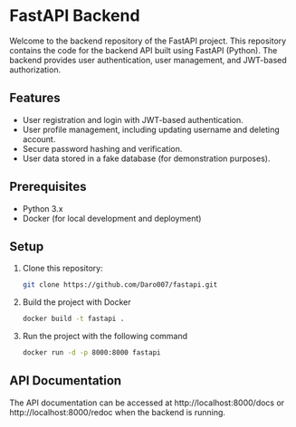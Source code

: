 # FastAPI Backend

Welcome to the backend repository of the FastAPI project. This repository contains the code for the backend API built using FastAPI (Python). The backend provides user authentication, user management, and JWT-based authorization.

## Features

- User registration and login with JWT-based authentication.
- User profile management, including updating username and deleting account.
- Secure password hashing and verification.
- User data stored in a fake database (for demonstration purposes).

## Prerequisites

- Python 3.x
- Docker (for local development and deployment)

## Setup

1. Clone this repository:

   ```bash
   git clone https://github.com/Daro007/fastapi.git
    ```

2. Build the project with Docker

    ```bash
   docker build -t fastapi .
    ```
3. Run the project with the following command

    ```bash
   docker run -d -p 8000:8000 fastapi
    ```

## API Documentation

The API documentation can be accessed at http://localhost:8000/docs or http://localhost:8000/redoc when the backend is running.